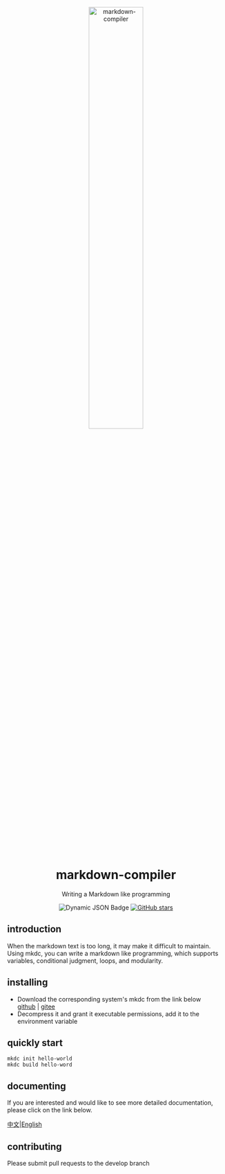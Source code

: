 <!-- markdownlint-disable MD033 MD041 -->
<p align="center">
  <a href="https://github.com/WwwwwyDev/markdown-compiler"><img src="https://s2.loli.net/2024/05/30/5uNIUdqkG1CpmQa.png" alt="markdown-compiler" style="width:50%; height:50%"></a>
</p>

<div align="center">

# markdown-compiler

<!-- prettier-ignore-start -->
<!-- markdownlint-disable-next-line MD036 -->
Writing a Markdown like programming
<!-- prettier-ignore-end -->

<p align="center">
    <img alt="Dynamic JSON Badge" src="https://img.shields.io/badge/dynamic/json?url=https%3A%2F%2Fapi.github.com%2Frepos%2FWwwwwyDev%2Fmarkdown-compiler%2Freleases%2Flatest&query=%24.name&label=version&link=https%3A%2F%2Fgithub.com%2FWwwwwyDev%2Fmarkdown-compiler%2Freleases%2Flatest">
  <a href="https://github.com/WwwwwyDev/markdown-compiler/stargazers"><img src="https://img.shields.io/github/stars/WwwwwyDev/markdown-compiler" alt="GitHub stars"style="max-width: 100%;">
  </a>
  <br/>
</p>
</div>


## introduction

When the markdown text is too long, it may make it difficult to maintain. Using mkdc, you can write a markdown like programming, which supports variables, conditional judgment, loops, and modularity.

## installing

- Download the corresponding system's mkdc from the link below \
[github](https://github.com/WwwwwyDev/markdown-compiler/releases/latest) | [gitee](https://gitee.com/wu_wen_yi/markdown-compiler/releases/latest)
- Decompress it and grant it executable permissions, add it to the environment variable

## quickly start
```shell
mkdc init hello-world
mkdc build hello-word
```

## documenting
If you are interested and would like to see more detailed documentation, please click on the link below.

[中文](https://wwydev.gitbook.io/mkdc-zh "中文文档")|[English](https://wwydev.gitbook.io/mkdc "English Document")

## contributing
Please submit pull requests to the develop branch